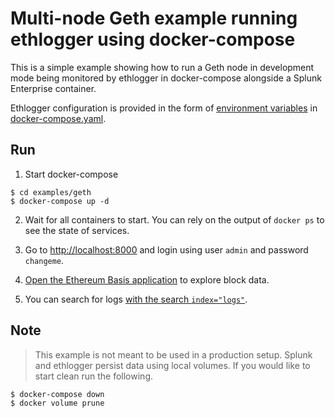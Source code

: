 # Multi-node Geth example running ethlogger using docker-compose

This is a simple example showing how to run a Geth node in development mode being monitored by ethlogger in docker-compose alongside a Splunk Enterprise container.

Ethlogger configuration is provided in the form of [environment variables](../../docs/cli.md#environment-variables) in [docker-compose.yaml](./docker-compose.yaml#L25).

## Run

1. Start docker-compose

```sh-session
$ cd examples/geth
$ docker-compose up -d
```

2. Wait for all containers to start.
   You can rely on the output of `docker ps` to see the state of services.

3. Go to [http://localhost:8000](http://localhost:8000) and login using user `admin` and password `changeme`.

4. [Open the Ethereum Basis application](http://localhost:8000/en-US/app/ethereum-basics/introduction) to explore block data.

5. You can search for logs [with the search `index="logs"`](http://localhost:8000/en-US/app/search/search?q=search%20index%3D%22logs%22).

## Note

> This example is not meant to be used in a production setup.
> Splunk and ethlogger persist data using local volumes. If you would like to start clean run the following.

```sh-session
$ docker-compose down
$ docker volume prune
```
